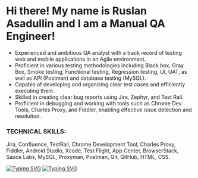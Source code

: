 # Hi there! My name is Ruslan Asadullin and I am a Manual QA Engineer!

- Experienced and ambitious QA analyst with a track record of testing web and mobile applications in an Agile environment.
- Proficient in various testing methodologies including Black box, Gray Box, Smoke testing, Functional testing, Regression testing, UI, UAT, as well as API (Postman) and database testing (MySQL).
- Capable of developing and organizing clear test cases and efficiently executing them.
- Skilled in creating clear bug reports using Jira, Zephyr, and Test Rail.
- Proficient in debugging and working with tools such as Chrome Dev Tools, Charles Proxy, and Fiddler, enabling effective issue detection and resolution.

### TECHNICAL SKILLS:

Jira, Confluence, TestRail, Chrome Development Tool, Charles Proxy, Fiddler, Android Studio, Xcode, Test Flight, App Center, BrowserStack, Sauce Labs, MySQL, Proxyman, Postman, Git, GitHub, HTML, CSS.

[![Typing SVG](https://readme-typing-svg.demolab.com/?lines=First+line+of+text;Second+line+of+text&pause=1000)](https://git.io/typing-svg)
[![Typing SVG](https://readme-typing-svg.demolab.com/?lines=First+line+of+text;Second+line+of+text&background=000000&color=FFFFFF)](https://git.io/typing-svg)
